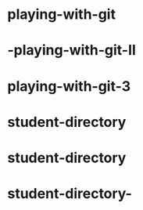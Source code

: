 # playing-with-git
# -playing-with-git-II
# playing-with-git-3
# student-directory
# student-directory
# student-directory-
